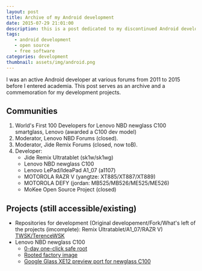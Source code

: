 ```yaml
---
layout: post
title: Archive of my Android development
date: 2015-07-29 21:01:00
description: this is a post dedicated to my discontinued Android development projects
tags: 
   - android development
   - open source
   - free software
categories: development
thumbnail: assets/img/android.png
---
```

I was an active Android developer at various forums from 2011 to 2015 before I entered academia. This post serves as an archive and a commemoration for my development projects.

Communities
---------------

1. World's First 100 Developers for Lenovo NBD newglass C100 smartglass, Lenovo (awarded a C100 dev model)
2. Moderator, Lenovo NBD Forums (closed).
3. Moderator, Jide Remix Forums (closed, now toB).
4. Developer:
   * Jide Remix Ultratablet (sk1w/sk1wg)
   * Lenovo NBD newglass C100
   * Lenovo LePad/IdeaPad A1_07 (a1107)
   * MOTOROLA RAZR V (yangtze: XT885/XT887/XT889)
   * MOTOROLA DEFY (jordan: MB525/MB526/ME525/ME526)
   * MoKee Open Source Project (closed)

Projects (still accessible/existing)
---------------

* Repositories for development (Original developement/Fork/What's left of the projects (imcomplete): Remix Ultratablet/A1_07/RAZR V) [TWSK/TerenceWSK](https://github.com/TerenceWSK?tab=repositories)
* Lenovo NBD newglass C100
  * [0-day one-click safe root](https://xdaforums.com/t/one-click-safe-root-for-lenovo-nbd-new-glass-c100.3167810/)
  * [Rooted factory image](https://xdaforums.com/t/rooted-factory-image-for-lenovo-nbd-new-glass-c100-based-on-build1-2-updated.3167845/)
  * [Google Glass XE12 preview port for newglass C100](https://xdaforums.com/t/google-xe12-preview-for-lenovo-nbd-new-glass-c100.3167891/)